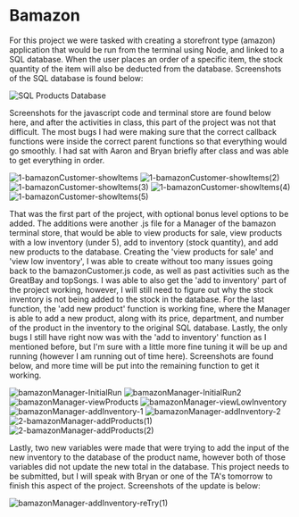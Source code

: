 # Bamazon

For this project we were tasked with creating a storefront type (amazon) application that would be run from the terminal using Node, and linked to a SQL database.  When the user places an order of a specific item, the stock quantity of the item will also be deducted from the database.  Screenshots of the SQL database is found below:

![SQL Products Database](images/bamazonSQL-dB.jpg)

Screenshots for the javascript code and terminal store are found below here, and after the activities in class, this part of the project was not that difficult.  The most bugs I had were making sure that the correct callback functions were inside the correct parent functions so that everything would go smoothly.  I had sat with Aaron and Bryan briefly after class and was able to get everything in order.

![1-bamazonCustomer-showItems](images/1-bamazonCustomer-showItems.jpg)
![1-bamazonCustomer-showItems(2)](images/1-bamazonCustomer-showItems(2).jpg)
![1-bamazonCustomer-showItems(3)](images/1-bamazonCustomer-showItems(3).jpg)
![1-bamazonCustomer-showItems(4)](images/1-bamazonCustomer-showItems(4).jpg)
![1-bamazonCustomer-showItems(5)](images/1-bamazonCustomer-showItems(5).jpg)

That was the first part of the project, with optional bonus level options to be added.  The additions were another .js file for a Manager of the bamazon terminal store, that would be able to view products for sale, view products with a low inventory (under 5), add to inventory (stock quantity), and add new products to the database.  Creating the 'view products for sale' and 'view low inventory', I was able to create without too many issues going back to the bamazonCustomer.js code, as well as past activities such as the GreatBay and topSongs.  I was able to also get the 'add to inventory' part of the project working, however, I will still need to figure out why the stock inventory is not being added to the stock in the database.  For the last function, the 'add new product' function is working fine, where the Manager is able to add a new product, along with its price, department, and number of the product in the inventory to the original SQL database.  Lastly, the only bugs I still have right now was with the 'add to inventory' function as I mentioned before, but I'm sure with a little more fine tuning it will be up and running (however I am running out of time here).  Screenshots are found below, and more time will be put into the remaining function to get it working.

![bamazonManager-InitialRun](images/bamazonManager-InitialRun.jpg)
![bamazonManager-InitialRun2](images/bamazonManager-InitialRun2.jpg)
![bamazonManager-viewProducts](images/bamazonManager-viewProducts.jpg)
![bamazonManager-viewLowInventory](images/bamazonManager-viewLowInventory.jpg)
![bamazonManager-addInventory-1](images/bamazonManager-addInventory-1.jpg)
![bamazonManager-addInventory-2](images/bamazonManager-addInventory-2.jpg)
![2-bamazonManager-addProducts(1)](images/2-bamazonManager-addProducts(1).jpg)
![2-bamazonManager-addProducts(2)](images/2-bamazonManager-addProducts(2).jpg)

Lastly, two new variables were made that were trying to add the input of the new inventory to the database of the product name, however both of those variables did not update the new total in the database.  This project needs to be submitted, but I will speak with Bryan or one of the TA's tomorrow to finish this aspect of the project.  Screenshots of the update is below:

![bamazonManager-addInventory-reTry(1)](images/bamazonManager-addInventory-reTry(1).jpg)